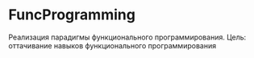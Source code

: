 # FuncProgramming
Реализация парадигмы функционального программирования. 
Цель: оттачивание навыков функционального программирования
